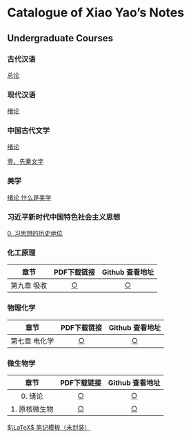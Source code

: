 # Catalogue of Xiao Yao’s Notes 

## Undergraduate Courses

### 古代汉语

[总论](.\UndergraduateCourses\中国古代文学\0.总论.html)



### 现代汉语

[绪论](.\UndergraduateCourses\现代汉语\0.绪论.html)



### 中国古代文学

[绪论](.\UndergraduateCourses\中国古代文学\0.总论.html)

[壹、先秦文学](.\UndergraduateCourses\中国古代文学\壹、先秦文学.html)



### 美学

[绪论  什么是美学](.\UndergraduateCourses\美学\0.什么是美学.html)



### 习近平新时代中国特色社会主义思想

[0. 习思想的历史地位](.\UndergraduateCourses\习近平新时代中国特色社会主义思想概论\0.习近平新时代中国特色社会主义思想及其历史地位.html)



### 化工原理

|     章节     |                   PDF下载链接                   |                       Github 查看地址                        |
| :----------: | :---------------------------------------------: | :----------------------------------------------------------: |
| 第九章  吸收 | [○](.\UndergraduateCourses\化工原理\9.吸收.pdf) | [○](https://github.com/YaoMooni/MyNote/blob/main/UndergraduateCourses/%E5%8C%96%E5%B7%A5%E5%8E%9F%E7%90%86/9.%E5%90%B8%E6%94%B6.pdf) |



### 物理化学

|     章节      |                   PDF下载链接                    |                       Github 查看地址                        |
| :-----------: | :----------------------------------------------: | :----------------------------------------------------------: |
| 第七章 电化学 | [○](\UndergraduateCourses\物理化学\7.电化学.pdf) | [○](https://github.com/YaoMooni/MyNote/blob/main/UndergraduateCourses/%E7%89%A9%E7%90%86%E5%8C%96%E5%AD%A6/7.%E7%94%B5%E5%8C%96%E5%AD%A6.pdf) |



### 微生物学

|     章节      |                      PDF下载链接                      |                       Github 查看地址                        |
| :-----------: | :---------------------------------------------------: | :----------------------------------------------------------: |
|    0. 绪论    |    [○](.\UndergraduateCourses\微生物学\0.绪论.pdf)    | [○](https://github.com/YaoMooni/MyNote/blob/main/UndergraduateCourses/%E5%BE%AE%E7%94%9F%E7%89%A9%E5%AD%A6/0.%E7%BB%AA%E8%AE%BA.pdf) |
| 1. 原核微生物 | [○](.\UndergraduateCourses\微生物学\1.原核微生物.pdf) | [○](https://github.com/YaoMooni/MyNote/blob/main/UndergraduateCourses/%E5%BE%AE%E7%94%9F%E7%89%A9%E5%AD%A6/1.%E5%8E%9F%E6%A0%B8%E5%BE%AE%E7%94%9F%E7%89%A9.pdf) |





[$\LaTeX$ 笔记模板（未封装）](https://github.com/YaoMooni/MyNote/blob/main/UndergraduateCourses/LaTeX%E7%AC%94%E8%AE%B0%E6%A8%A1%E6%9D%BF%EF%BC%88%E6%9C%AA%E5%B0%81%E8%A3%85%EF%BC%89/xynote.tex)